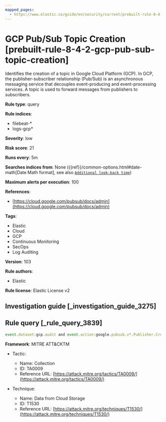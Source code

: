 ```yaml
---
mapped_pages:
  - https://www.elastic.co/guide/en/security/current/prebuilt-rule-8-4-2-gcp-pub-sub-topic-creation.html
---
```


# GCP Pub/Sub Topic Creation [prebuilt-rule-8-4-2-gcp-pub-sub-topic-creation]

Identifies the creation of a topic in Google Cloud Platform (GCP). In GCP, the publisher-subscriber relationship (Pub/Sub) is an asynchronous messaging service that decouples event-producing and event-processing services. A topic is used to forward messages from publishers to subscribers.

**Rule type**: query

**Rule indices**:

* filebeat-*
* logs-gcp*

**Severity**: low

**Risk score**: 21

**Runs every**: 5m

**Searches indices from**: None ({{ref}}/common-options.html#date-math[Date Math format], see also [`Additional look-back time`](docs-content://solutions/security/detect-and-alert/create-detection-rule.md#rule-schedule))

**Maximum alerts per execution**: 100

**References**:

* [https://cloud.google.com/pubsub/docs/admin](https://cloud.google.com/pubsub/docs/admin)

**Tags**:

* Elastic
* Cloud
* GCP
* Continuous Monitoring
* SecOps
* Log Auditing

**Version**: 103

**Rule authors**:

* Elastic

**Rule license**: Elastic License v2

## Investigation guide [_investigation_guide_3275]



## Rule query [_rule_query_3839]

```js
event.dataset:gcp.audit and event.action:google.pubsub.v*.Publisher.CreateTopic and event.outcome:success
```

**Framework**: MITRE ATT&CKTM

* Tactic:

    * Name: Collection
    * ID: TA0009
    * Reference URL: [https://attack.mitre.org/tactics/TA0009/](https://attack.mitre.org/tactics/TA0009/)

* Technique:

    * Name: Data from Cloud Storage
    * ID: T1530
    * Reference URL: [https://attack.mitre.org/techniques/T1530/](https://attack.mitre.org/techniques/T1530/)



